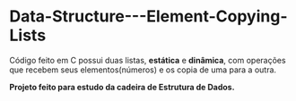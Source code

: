# Data-Structure---Element-Copying-Lists

Código feito em C possui duas listas, **estática** e **dinâmica**, com operações que recebem seus elementos(números) e os copia de uma para a outra.


**Projeto feito para estudo da cadeira de Estrutura de Dados.**
